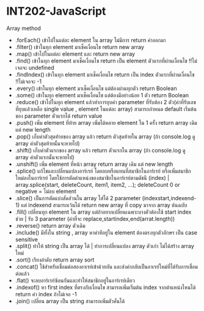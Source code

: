 # INT202-JavaScript

Array method
* .forEach() เข้าไปในแต่ละ element ใน array ไม่มีการ return ค่าออกมา
* .filter() เข้าในทุก element มาเช็คเงื่อนไข return new array
* .map() เข้าไปในแต่ละ element และ return new array
* .find()  เข้าในทุก element มาเช็คเงื่อนไข return เป็น element ตัวแรกที่ผ่านเงื่อนไข ‼️ไม่เจอจะ undefined
* .findIndex() เข้าในทุก element มาเช็คเงื่อนไข return เป็น index ตัวแรกที่ผ่านเงื่อนไข ‼️ไม่เจอจะ -1
* .every() เข้าในทุก element มาเช็คเงื่อนไข แต่ต้องผ่านทุกตัว return Boolean 
* .some() เข้าในทุก element มาเช็คเงื่อนไข แต่ต้องมีอย่างน้อย 1 ตัว return Boolean 
* .reduce() เข้าไปในทุก element แล้วทำการยุบค่า parameter ที่รับต้อง 2 ตัว(ค่าที่รับเลขที่ยุบแล้วเหลือ single value , element ในแต่ละ array) สามารถกำหนด default เริ่มต้นของ parameter ตัวแรกได้ return value
* .push() เพิ่ม element ที่ท้าย array  เพิ่มได้หลาย element ใน 1 ครั้ง return array เดิม แต่ new length
* .pop() เก็บค่าตัวสุดท้ายของ array แล้ว return ตัวสุดท้ายใน array (ถ้า console.log ดู array ค่าตัวสุดท้ายนั้นจะหายไป)
* .shift() เก็บค่าตัวแรกของ array แล้ว return ตัวแรกใน array (ถ้า console.log ดู array ค่าตัวแรกนั้นจะหายไป)
* .unshift() เพิ่ม element ที่หน้า array return array เดิม แต่ new length
* .splice() แก้ไขและเปลี่ยนแปลงอาร์เรย์ โดยลบหรือแทนที่สมาชิกในอาร์เรย์ หรือเพิ่มสมาชิกใหม่ลงในอาร์เรย์ โดยใช้การตัดตำแหน่งของสมาชิกในอาร์เรย์ตามดัชนี (index) | array.splice(start, deleteCount, item1, item2, ...); deleteCount 0 or negative = ไม่ลบ element
* .slice() เป็นการตัดแบ่งสัดส่วนใน array ใส่ได้ 2 parameter (indexstart,indexend-1) แต่ indexend สามารถเว้นได้ return new array ที่ copy มาจาก array ต้นฉบับ
* .fill() เปลี่ยนทุก element ใน array แต่ถ้าอยากเปลี่ยนเฉพาะบางตัวต้องใช้ start index ช่วย | รับ 3 parameter (ค่าที่จะ replace,startindex,end(arrat.length))
* .reverse() return array ตัวเดิม
* .include() มีทั้งใน string , array หาคำทีอยู่ใน element ต้องตรงทุกตัวอักษร เป็น case sensitive
* .split() ทำให้ string เป็น array ได้ | ทำการเปลี่ยนแปลง array ตัวเก่า ไม่ได้สร้าง array ใหม่
* .sort() เรียงลำดับ return array sort
* .concat() ใช้สำหรับเชื่อมต่อสองอาเรย์เข้าด้วยกัน และส่งค่ากลับเป็นอาเรย์ใหม่ที่ได้รับการเชื่อมต่อแล้ว
* .flat()  จะลบอาร์เรย์ซ้อนกันและทำให้สมาชิกอยู่ในอาร์เรย์เดียว 
* .indexof() หา first index ที่ตรงกับเงื่อนไข สามารถเพิ่มเริ่มต้น index จากตำแหน่งไหนได้ return ค่า index ถ้าไม่เจอ -1 
* .join() เปลี่ยน array เป็น string สามารถเพิ่มตัวคั่นได้
